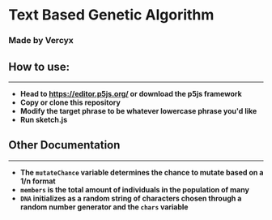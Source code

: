 # Text Based Genetic Algorithm
### Made by Vercyx

## How to use:
* ****
* **Head to https://editor.p5js.org/ or download the p5js framework**
* **Copy or clone this repository**
* **Modify the target phrase to be whatever lowercase phrase you'd like**
* **Run sketch.js**

## Other Documentation
* ****
* **The `mutateChance` variable determines the chance to mutate based on a 1/n format**
* **`members` is the total amount of individuals in the population of many**
* **`DNA` initializes as a random string of characters chosen through a random number generator and the `chars` variable**
